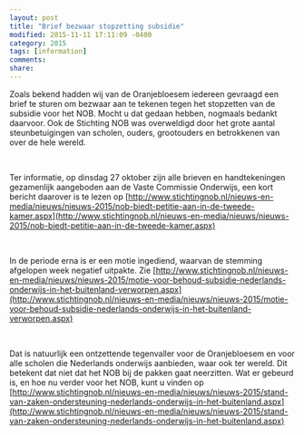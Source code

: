 ```yaml
---
layout: post
title: "Brief bezwaar stopzetting subsidie"
modified: 2015-11-11 17:11:09 -0400
category: 2015
tags: [information]
comments: 
share: 
---
```


Zoals bekend hadden wij van de Oranjebloesem iedereen gevraagd een brief te sturen om bezwaar aan te tekenen tegen het stopzetten van de subsidie voor het NOB. Mocht u dat gedaan hebben, nogmaals bedankt daarvoor. Ook de Stichting NOB was overweldigd door het grote aantal steunbetuigingen van scholen, ouders, grootouders en betrokkenen van over de hele wereld.
 
<br/>

Ter informatie, op dinsdag 27 oktober zijn alle brieven en handtekeningen gezamenlijk aangeboden aan de Vaste Commissie Onderwijs, een kort bericht daarover is te lezen op [http://www.stichtingnob.nl/nieuws-en-media/nieuws/nieuws-2015/nob-biedt-petitie-aan-in-de-tweede-kamer.aspx](http://www.stichtingnob.nl/nieuws-en-media/nieuws/nieuws-2015/nob-biedt-petitie-aan-in-de-tweede-kamer.aspx)
 
<br/>

In de periode erna is er een motie ingediend, waarvan de stemming afgelopen week negatief uitpakte. Zie [http://www.stichtingnob.nl/nieuws-en-media/nieuws/nieuws-2015/motie-voor-behoud-subsidie-nederlands-onderwijs-in-het-buitenland-verworpen.aspx](http://www.stichtingnob.nl/nieuws-en-media/nieuws/nieuws-2015/motie-voor-behoud-subsidie-nederlands-onderwijs-in-het-buitenland-verworpen.aspx)

<br/>
 
Dat is natuurlijk een ontzettende tegenvaller voor de Oranjebloesem en voor alle scholen die Nederlands onderwijs aanbieden, waar ook ter wereld. Dit betekent dat niet dat het NOB bij de pakken gaat neerzitten. Wat er gebeurd is, en hoe nu verder voor het NOB, kunt u vinden op [http://www.stichtingnob.nl/nieuws-en-media/nieuws/nieuws-2015/stand-van-zaken-ondersteuning-nederlands-onderwijs-in-het-buitenland.aspx](http://www.stichtingnob.nl/nieuws-en-media/nieuws/nieuws-2015/stand-van-zaken-ondersteuning-nederlands-onderwijs-in-het-buitenland.aspx)
 
